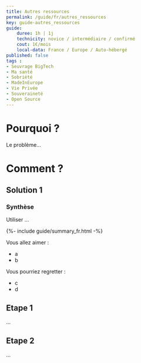 ```yaml
---
title: Autres ressources
permalink: /guide/fr/autres_ressources
key: guide-autres_ressources
guide:
    duree: 1h | 1j 
    technicity: novice / intermédiaire / confirmé
    cout: 1€/mois
    local-data: France / Europe / Auto-hébergé
published: false
tags :
- Seuvrage BigTech
- Ma santé
- Sobriété
- MadeInEurope
- Vie Privée
- Souveraineté
- Open Source
---
```


# Pourquoi ?

Le problème...


# Comment ?

## Solution 1

###  Synthèse

Utiliser ...

{%- include guide/summary_fr.html -%}

Vous allez aimer :
- a
- b

Vous pourriez regretter : 
- c
- d

## Etape 1

...

## Etape 2

...